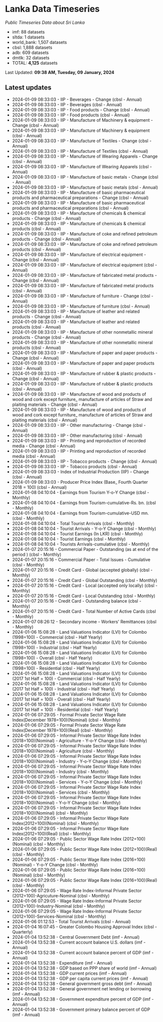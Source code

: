 # Lanka Data Timeseries
*Public Timeseries Data about Sri Lanka*

* imf: 88 datasets
* sltda: 1 datasets
* world_bank: 1,507 datasets
* cbsl: 1,888 datasets
* adb: 609 datasets
* dmtlk: 32 datasets
* TOTAL: **4,125** datasets

Last Updated: **09:38 AM, Tuesday, 09 January, 2024**

## Latest updates

* 2024-01-09 08:33:03 - IIP - Beverages - Change (cbsl - Annual)
* 2024-01-09 08:33:03 - IIP - Beverages (cbsl - Annual)
* 2024-01-09 08:33:03 - IIP - Food products - Change (cbsl - Annual)
* 2024-01-09 08:33:03 - IIP - Food products (cbsl - Annual)
* 2024-01-09 08:33:03 - IIP - Manufacture of Machinery & equipment - Change (cbsl - Annual)
* 2024-01-09 08:33:03 - IIP - Manufacture of Machinery & equipment (cbsl - Annual)
* 2024-01-09 08:33:03 - IIP - Manufacture of Textiles - Change (cbsl - Annual)
* 2024-01-09 08:33:03 - IIP - Manufacture of Textiles (cbsl - Annual)
* 2024-01-09 08:33:03 - IIP - Manufacture of Wearing Apparels - Change (cbsl - Annual)
* 2024-01-09 08:33:03 - IIP - Manufacture of Wearing Apparels (cbsl - Annual)
* 2024-01-09 08:33:03 - IIP - Manufacture of basic metals - Change (cbsl - Annual)
* 2024-01-09 08:33:03 - IIP - Manufacture of basic metals (cbsl - Annual)
* 2024-01-09 08:33:03 - IIP - Manufacture of basic pharmaceutical products and pharmaceutical preparations - Change (cbsl - Annual)
* 2024-01-09 08:33:03 - IIP - Manufacture of basic pharmaceutical products and pharmaceutical preparations (cbsl - Annual)
* 2024-01-09 08:33:03 - IIP - Manufacture of chemicals & chemical products - Change (cbsl - Annual)
* 2024-01-09 08:33:03 - IIP - Manufacture of chemicals & chemical products (cbsl - Annual)
* 2024-01-09 08:33:03 - IIP - Manufacture of coke and refined petroleum products - Change (cbsl - Annual)
* 2024-01-09 08:33:03 - IIP - Manufacture of coke and refined petroleum products (cbsl - Annual)
* 2024-01-09 08:33:03 - IIP - Manufacture of electrical equipment - Change (cbsl - Annual)
* 2024-01-09 08:33:03 - IIP - Manufacture of electrical equipment (cbsl - Annual)
* 2024-01-09 08:33:03 - IIP - Manufacture of fabricated metal products - Change (cbsl - Annual)
* 2024-01-09 08:33:03 - IIP - Manufacture of fabricated metal products (cbsl - Annual)
* 2024-01-09 08:33:03 - IIP - Manufacture of furniture - Change (cbsl - Annual)
* 2024-01-09 08:33:03 - IIP - Manufacture of furniture (cbsl - Annual)
* 2024-01-09 08:33:03 - IIP - Manufacture of leather and related products - Change (cbsl - Annual)
* 2024-01-09 08:33:03 - IIP - Manufacture of leather and related products (cbsl - Annual)
* 2024-01-09 08:33:03 - IIP - Manufacture of other nonmetallic mineral products - Change (cbsl - Annual)
* 2024-01-09 08:33:03 - IIP - Manufacture of other nonmetallic mineral products (cbsl - Annual)
* 2024-01-09 08:33:03 - IIP - Manufacture of paper and paper products - Change (cbsl - Annual)
* 2024-01-09 08:33:03 - IIP - Manufacture of paper and paper products (cbsl - Annual)
* 2024-01-09 08:33:03 - IIP - Manufacture of rubber & plastic products - Change (cbsl - Annual)
* 2024-01-09 08:33:03 - IIP - Manufacture of rubber & plastic products (cbsl - Annual)
* 2024-01-09 08:33:03 - IIP - Manufacture of wood and products of wood and cork except furniture_ manufacture of articles of Straw and plaiting materials - Change (cbsl - Annual)
* 2024-01-09 08:33:03 - IIP - Manufacture of wood and products of wood and cork except furniture_ manufacture of articles of Straw and plaiting materials (cbsl - Annual)
* 2024-01-09 08:33:03 - IIP - Other manufacturing - Change (cbsl - Annual)
* 2024-01-09 08:33:03 - IIP - Other manufacturing (cbsl - Annual)
* 2024-01-09 08:33:03 - IIP - Printing and reproduction of recorded media - Change (cbsl - Annual)
* 2024-01-09 08:33:03 - IIP - Printing and reproduction of recorded media (cbsl - Annual)
* 2024-01-09 08:33:03 - IIP - Tobacco products - Change (cbsl - Annual)
* 2024-01-09 08:33:03 - IIP - Tobacco products (cbsl - Annual)
* 2024-01-09 08:33:03 - Index of Industrial Production (IIP) - Change (cbsl - Annual)
* 2024-01-09 08:33:03 - Producer Price Index (Base_ Fourth Quarter 2018 = 100) (cbsl - Annual)
* 2024-01-08 04:10:04 - Earnings from Tourism Y-o-Y Change (cbsl - Monthly)
* 2024-01-08 04:10:04 - Earnings from Tourism-cumulative-Rs. bn. (cbsl - Monthly)
* 2024-01-08 04:10:04 - Earnings from Tourism-cumulative-USD mn. (cbsl - Monthly)
* 2024-01-08 04:10:04 - Total Tourist Arrivals (cbsl - Monthly)
* 2024-01-08 04:10:04 - Tourist Arrivals - Y-o-Y Change (cbsl - Monthly)
* 2024-01-08 04:10:04 - Tourist Earnings (In LKR) (cbsl - Monthly)
* 2024-01-08 04:10:04 - Tourist Earnings (cbsl - Monthly)
* 2024-01-08 04:10:04 - Tourists Arrivals-cumulative (cbsl - Monthly)
* 2024-01-07 20:15:16 - Commercial Paper - Outstanding (as at end of the period ) (cbsl - Monthly)
* 2024-01-07 20:15:16 - Commercial Paper - Total Issues - Cumulative (cbsl - Monthly)
* 2024-01-07 20:15:16 - Credit Card - Global (accepted globally) (cbsl - Monthly)
* 2024-01-07 20:15:16 - Credit Card - Global Outstanding (cbsl - Monthly)
* 2024-01-07 20:15:16 - Credit Card - Local (accepted only locally) (cbsl - Monthly)
* 2024-01-07 20:15:16 - Credit Card - Local Outstanding (cbsl - Monthly)
* 2024-01-07 20:15:16 - Credit Card - Outstanding balance (cbsl - Monthly)
* 2024-01-07 20:15:16 - Credit Card - Total Number of Active Cards (cbsl - Monthly)
* 2024-01-07 08:26:12 - Secondary income - Workers' Remittances (cbsl - Monthly)
* 2024-01-06 15:08:28 - Land Valuations Indicator (LVI) for Colombo (1998=100) - Commercial (cbsl - Half Yearly)
* 2024-01-06 15:08:28 - Land Valuations Indicator (LVI) for Colombo (1998=100) - Industrial (cbsl - Half Yearly)
* 2024-01-06 15:08:28 - Land Valuations Indicator (LVI) for Colombo (1998=100) - Overall (cbsl - Half Yearly)
* 2024-01-06 15:08:28 - Land Valuations Indicator (LVI) for Colombo (1998=100) - Residential (cbsl - Half Yearly)
* 2024-01-06 15:08:28 - Land Valuations Indicator (LVI) for Colombo (2017 1st Half = 100) - Commercial (cbsl - Half Yearly)
* 2024-01-06 15:08:28 - Land Valuations Indicator (LVI) for Colombo (2017 1st Half = 100) - Industrial (cbsl - Half Yearly)
* 2024-01-06 15:08:28 - Land Valuations Indicator (LVI) for Colombo (2017 1st Half = 100) - Overall (cbsl - Half Yearly)
* 2024-01-06 15:08:28 - Land Valuations Indicator (LVI) for Colombo (2017 1st Half = 100) - Residential (cbsl - Half Yearly)
* 2024-01-06 07:29:05 - Formal Private Sector Wage Rate Index(December 1978=100)(Nominal) (cbsl - Monthly)
* 2024-01-06 07:29:05 - Formal Private Sector Wage Rate Index(December 1978=100)(Real) (cbsl - Monthly)
* 2024-01-06 07:29:05 - Informal Private Sector Wage Rate Index (2018=100)(Nominal) - Agriculture - Y-o-Y Change (cbsl - Monthly)
* 2024-01-06 07:29:05 - Informal Private Sector Wage Rate Index (2018=100)(Nominal) - Agriculture (cbsl - Monthly)
* 2024-01-06 07:29:05 - Informal Private Sector Wage Rate Index (2018=100)(Nominal) - Industry - Y-o-Y Change (cbsl - Monthly)
* 2024-01-06 07:29:05 - Informal Private Sector Wage Rate Index (2018=100)(Nominal) - Industry (cbsl - Monthly)
* 2024-01-06 07:29:05 - Informal Private Sector Wage Rate Index (2018=100)(Nominal) - Services - Y-o-Y Change (cbsl - Monthly)
* 2024-01-06 07:29:05 - Informal Private Sector Wage Rate Index (2018=100)(Nominal) - Services (cbsl - Monthly)
* 2024-01-06 07:29:05 - Informal Private Sector Wage Rate Index (2018=100)(Nominal) - Y-o-Y Change (cbsl - Monthly)
* 2024-01-06 07:29:05 - Informal Private Sector Wage Rate Index (2018=100)(Nominal) (cbsl - Monthly)
* 2024-01-06 07:29:05 - Informal Private Sector Wage Rate Index(2012=100)(Nominal) (cbsl - Monthly)
* 2024-01-06 07:29:05 - Informal Private Sector Wage Rate Index(2012=100)(Real) (cbsl - Monthly)
* 2024-01-06 07:29:05 - Public Sector Wage Rate Index (2012=100)(Nominal) (cbsl - Monthly)
* 2024-01-06 07:29:05 - Public Sector Wage Rate Index (2012=100)(Real) (cbsl - Monthly)
* 2024-01-06 07:29:05 - Public Sector Wage Rate Index (2016=100)(Nominal) - Y-o-Y Change (cbsl - Monthly)
* 2024-01-06 07:29:05 - Public Sector Wage Rate Index (2016=100)(Nominal) (cbsl - Monthly)
* 2024-01-06 07:29:05 - Public Sector Wage Rate Index (2016=100)(Real) (cbsl - Monthly)
* 2024-01-06 07:29:05 - Wage Rate Index-Informal Private Sector (2012=100)-Agricuture-Nominal (cbsl - Monthly)
* 2024-01-06 07:29:05 - Wage Rate Index-Informal Private Sector (2012=100)-Industry-Nominal (cbsl - Monthly)
* 2024-01-06 07:29:05 - Wage Rate Index-Informal Private Sector (2012=100)-Services-Nominal (cbsl - Monthly)
* 2024-01-06 01:12:53 - Total Tourist Arrivals (cbsl - Annual)
* 2024-01-04 16:07:45 - Greater Colombo Housing Approval Index (cbsl - Quarterly)
* 2024-01-04 13:52:38 - Central Government Debt (imf - Annual)
* 2024-01-04 13:52:38 - Current account balance U.S. dollars (imf - Annual)
* 2024-01-04 13:52:38 - Current account balance percent of GDP (imf - Annual)
* 2024-01-04 13:52:38 - Expenditure (imf - Annual)
* 2024-01-04 13:52:38 - GDP based on PPP share of world (imf - Annual)
* 2024-01-04 13:52:38 - GDP current prices (imf - Annual)
* 2024-01-04 13:52:38 - GDP per capita current prices (imf - Annual)
* 2024-01-04 13:52:38 - General government gross debt (imf - Annual)
* 2024-01-04 13:52:38 - General government net lending or borrowing (imf - Annual)
* 2024-01-04 13:52:38 - Government expenditure percent of GDP (imf - Annual)
* 2024-01-04 13:52:38 - Government primary balance percent of GDP (imf - Annual)